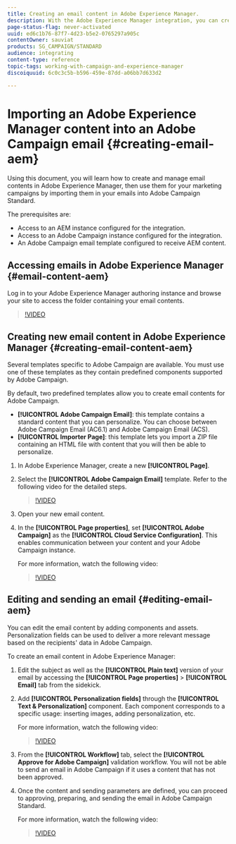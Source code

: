 ```yaml
---
title: Creating an email content in Adobe Experience Manager.
description: With the Adobe Experience Manager integration, you can create content directly in AEM and use it later on in Adobe Campaign.
page-status-flag: never-activated
uuid: ed6c1b76-87f7-4d23-b5e2-0765297a905c
contentOwner: sauviat
products: SG_CAMPAIGN/STANDARD
audience: integrating
content-type: reference
topic-tags: working-with-campaign-and-experience-manager
discoiquuid: 6c0c3c5b-b596-459e-87dd-a06bb7d633d2

---
```


# Importing an Adobe Experience Manager content into an Adobe Campaign email {#creating-email-aem}

Using this document, you will learn how to create and manage email contents in Adobe Experience Manager, then use them for your marketing campaigns by importing them in your emails into Adobe Campaign Standard.

The prerequisites are:

* Access to an AEM instance configured for the integration.
* Access to an Adobe Campaign instance configured for the integration.
* An Adobe Campaign email template configured to receive AEM content.

## Accessing emails in Adobe Experience Manager {#email-content-aem}

Log in to your Adobe Experience Manager authoring instance and browse your site to access the folder containing your email contents.

>[!VIDEO](https://video.tv.adobe.com/v/29996)

## Creating new email content in Adobe Experience Manager {#creating-email-content-aem}

Several templates specific to Adobe Campaign are available. You must use one of these templates as they contain predefined components supported by Adobe Campaign.

By default, two predefined templates allow you to create email contents for Adobe Campaign.

* **[!UICONTROL Adobe Campaign Email]**: this template contains a standard content that you can personalize. You can choose between Adobe Campaign Email (AC6.1) and Adobe Campaign Email (ACS).
* **[!UICONTROL Importer Page]**: this template lets you import a ZIP file containing an HTML file with content that you will then be able to personalize.

1. In Adobe Experience Manager, create a new **[!UICONTROL Page]**.

1. Select the **[!UICONTROL Adobe Campaign Email]** template. Refer to the following video for the detailed steps.
    >[!VIDEO](https://video.tv.adobe.com/v/29997)

1. Open your new email content.

1. In the **[!UICONTROL Page properties]**, set **[!UICONTROL Adobe Campaign]** as the **[!UICONTROL Cloud Service Configuration]**. This enables communication between your content and your Adobe Campaign instance.

    For more information, watch the following video:

    >[!VIDEO](https://video.tv.adobe.com/v/29999)

## Editing and sending an email {#editing-email-aem}

You can edit the email content by adding components and assets. Personalization fields can be used to deliver a more relevant message based on the recipients' data in Adobe Campaign.

To create an email content in Adobe Experience Manager:

1. Edit the subject as well as the **[!UICONTROL Plain text]** version of your email by accessing the **[!UICONTROL Page properties]** > **[!UICONTROL Email]** tab from the sidekick.

1. Add **[!UICONTROL Personalization fields]** through the **[!UICONTROL Text & Personalization]** component. Each component corresponds to a specific usage: inserting images, adding personalization, etc.

    For more information, watch the following video:
    >[!VIDEO](https://video.tv.adobe.com/v/29998)

1. From the **[!UICONTROL Workflow]** tab, select the **[!UICONTROL Approve for Adobe Campaign]** validation workflow. You will not be able to send an email in Adobe Campaign if it uses a content that has not been approved.

1. Once the content and sending parameters are defined, you can proceed to approving, preparing, and sending the email in Adobe Campaign Standard.

    For more information, watch the following video:

    >[!VIDEO](https://video.tv.adobe.com/v/23721)
